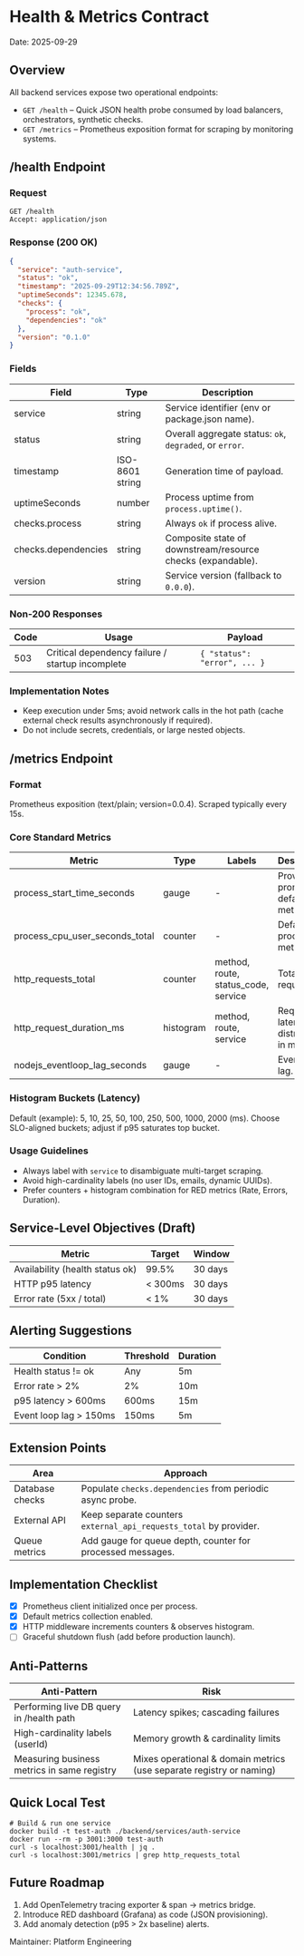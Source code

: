 # Health & Metrics Contract
Date: 2025-09-29

## Overview
All backend services expose two operational endpoints:
- `GET /health` – Quick JSON health probe consumed by load balancers, orchestrators, synthetic checks.
- `GET /metrics` – Prometheus exposition format for scraping by monitoring systems.

## /health Endpoint
### Request
```
GET /health
Accept: application/json
```
### Response (200 OK)
```json
{
  "service": "auth-service",
  "status": "ok",
  "timestamp": "2025-09-29T12:34:56.789Z",
  "uptimeSeconds": 12345.678,
  "checks": {
    "process": "ok",
    "dependencies": "ok"
  },
  "version": "0.1.0"
}
```
### Fields
| Field | Type | Description |
|-------|------|-------------|
| service | string | Service identifier (env or package.json name). |
| status | string | Overall aggregate status: `ok`, `degraded`, or `error`. |
| timestamp | ISO-8601 string | Generation time of payload. |
| uptimeSeconds | number | Process uptime from `process.uptime()`. |
| checks.process | string | Always `ok` if process alive. |
| checks.dependencies | string | Composite state of downstream/resource checks (expandable). |
| version | string | Service version (fallback to `0.0.0`). |

### Non-200 Responses
| Code | Usage | Payload |
|------|-------|---------|
| 503 | Critical dependency failure / startup incomplete | `{ "status": "error", ... }` |

### Implementation Notes
- Keep execution under 5ms; avoid network calls in the hot path (cache external check results asynchronously if required).
- Do not include secrets, credentials, or large nested objects.

## /metrics Endpoint
### Format
Prometheus exposition (text/plain; version=0.0.4). Scraped typically every 15s.

### Core Standard Metrics
| Metric | Type | Labels | Description |
|--------|------|--------|-------------|
| process_start_time_seconds | gauge | - | Provided by prom-client default metrics. |
| process_cpu_user_seconds_total | counter | - | Default process metric. |
| http_requests_total | counter | method, route, status_code, service | Total HTTP requests. |
| http_request_duration_ms | histogram | method, route, service | Request latency distribution in ms. |
| nodejs_eventloop_lag_seconds | gauge | - | Event loop lag. |

### Histogram Buckets (Latency)
Default (example): 5, 10, 25, 50, 100, 250, 500, 1000, 2000 (ms). Choose SLO-aligned buckets; adjust if p95 saturates top bucket.

### Usage Guidelines
- Always label with `service` to disambiguate multi-target scraping.
- Avoid high-cardinality labels (no user IDs, emails, dynamic UUIDs).
- Prefer counters + histogram combination for RED metrics (Rate, Errors, Duration).

## Service-Level Objectives (Draft)
| Metric | Target | Window |
|--------|--------|--------|
| Availability (health status ok) | 99.5% | 30 days |
| HTTP p95 latency | < 300ms | 30 days |
| Error rate (5xx / total) | < 1% | 30 days |

## Alerting Suggestions
| Condition | Threshold | Duration |
|-----------|-----------|----------|
| Health status != ok | Any | 5m |
| Error rate > 2% | 2% | 10m |
| p95 latency > 600ms | 600ms | 15m |
| Event loop lag > 150ms | 150ms | 5m |

## Extension Points
| Area | Approach |
|------|----------|
| Database checks | Populate `checks.dependencies` from periodic async probe. |
| External API | Keep separate counters `external_api_requests_total` by provider. |
| Queue metrics | Add gauge for queue depth, counter for processed messages. |

## Implementation Checklist
- [x] Prometheus client initialized once per process.
- [x] Default metrics collection enabled.
- [x] HTTP middleware increments counters & observes histogram.
- [ ] Graceful shutdown flush (add before production launch).

## Anti-Patterns
| Anti-Pattern | Risk |
|-------------|------|
| Performing live DB query in /health path | Latency spikes; cascading failures |
| High-cardinality labels (userId) | Memory growth & cardinality limits |
| Measuring business metrics in same registry | Mixes operational & domain metrics (use separate registry or naming) |

## Quick Local Test
```
# Build & run one service
docker build -t test-auth ./backend/services/auth-service
docker run --rm -p 3001:3000 test-auth
curl -s localhost:3001/health | jq .
curl -s localhost:3001/metrics | grep http_requests_total
```

## Future Roadmap
1. Add OpenTelemetry tracing exporter & span -> metrics bridge.
2. Introduce RED dashboard (Grafana) as code (JSON provisioning).
3. Add anomaly detection (p95 > 2x baseline) alerts.

Maintainer: Platform Engineering
